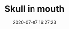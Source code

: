 ---
date: 2020-07-07 16:27:23
title: Skull in mouth
description: Skull, mouth and roses.
category: benove
background: '#230187'
featuredImage: ../static/assets/img/benove/skull-in-mouth.png
colab55: https://www.colab55.com/@benove/tees/skull-in-mouth
---